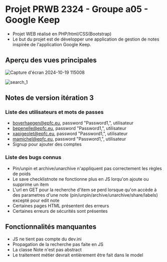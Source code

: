 # Projet PRWB 2324 - Groupe a05 - Google Keep

 * Projet WEB réalisé en PHP/html/CSS(Bootstrap)
 * Le but du projet est de développer une application de gestion de notes inspirée de l'application Google Keep.

## Aperçu des vues principales

![Capture d'écran 2024-10-19 115008](https://github.com/user-attachments/assets/3d1ccaef-f679-478d-85a6-379c4ddcbe1f)

![search_1](https://github.com/user-attachments/assets/b34b6808-ee60-43ab-9eb4-28501591b1dc)


## Notes de version itération 3 

### Liste des utilisateurs et mots de passes

  * boverhaegen@epfc.eu, password "Password1,", utilisateur
  * bepenelle@epfc.eu, password "Password1,", utilisateur
  * xapigeolet@epfc.eu, password "Password1,", utilisateur
  * mamichel@epfc.eu, password "Password1,", utilisateur
  * Signup pour ajouter des comptes

### Liste des bugs connus

  * Pin/unpin et archive/unarchive n'appliquent pas correctement les règles de poids
  * Le save checklistnote ne fonctionne plus en JS lorqu'on ajoute ou supprime un item
  * L'url en GET pour la recherche d'item se perd lorsque qu'on accède à des parametres d'une note (pin/unpin/archive/unarchive/share/labels) excepté pour edit note
  * Certaines pages HTML présentent des erreurs
  * Certaines erreurs de sécurités sont présentes

## Fonctionnalités manquantes 
  * JS ne tient pas compte du dev.ini
  * Propagation de la recherche pas faite en JS
  * La classe Note n'est pas abstract
  * Le traitement métier devrait entièrement être fait dans le model
